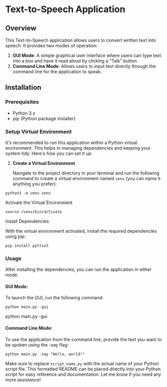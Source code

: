 # Text-to-Speech Application

## Overview
This Text-to-Speech application allows users to convert written text into speech. It provides two modes of operation:

1. **GUI Mode**: A simple graphical user interface where users can type text into a box and have it read aloud by clicking a "Talk" button.
2. **Command Line Mode**: Allows users to input text directly through the command line for the application to speak.

## Installation

### Prerequisites
- Python 3.x
- pip (Python package installer)

### Setup Virtual Environment

It's recommended to run this application within a Python virtual environment. This helps in managing dependencies and keeping your system tidy. Here's how you can set it up:

1. **Create a Virtual Environment**
   
   Navigate to the project directory in your terminal and run the following command to create a virtual environment named `venv` (you can name it anything you prefer):

`python3 -m venv venv`

Activate the Virtual Environment

`source /venv/bin/activate`

Install Dependencies

With the virtual environment activated, install the required dependencies using pip:

`pip install pyttsx3`

### Usage

After installing the dependencies, you can run the application in either mode.


#### GUI Mode:

To launch the GUI, run the following command:

```python main.py -gui```

python main.py -gui

#### Command Line Mode:

To use the application from the command line, provide the text you want to be spoken using the -say flag:

`python main.py -say "Hello, world!"`




Make sure to replace `script_name.py` with the actual name of your Python script file. This formatted README can be placed directly into your Python script for easy reference and documentation. Let me know if you need any more assistance!
